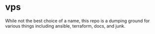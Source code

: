 # vps

While not the best choice of a name, this repo is a dumping ground for various things including ansible, terraform, docs, and junk.
